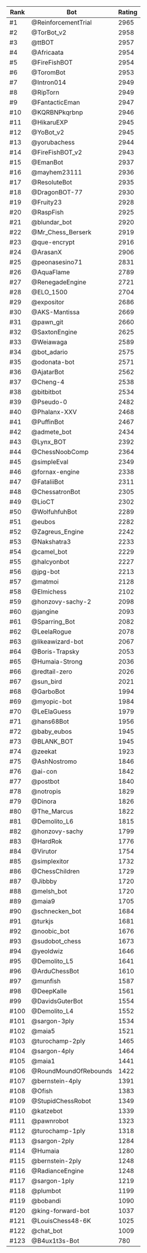 Rank|Bot|Rating
---|---|---
#1|@ReinforcementTrial|2965
#2|@TorBot_v2|2958
#3|@ttBOT|2957
#4|@Africaata|2954
#5|@FireFishBOT|2954
#6|@ToromBot|2953
#7|@Intron014|2949
#8|@RipTorn|2949
#9|@FantacticEman|2947
#10|@KQRBNPkqrbnp|2946
#11|@HikaruEXP|2945
#12|@YoBot_v2|2945
#13|@yorubachess|2944
#14|@FireFishBOT_v2|2943
#15|@EmanBot|2937
#16|@mayhem23111|2936
#17|@ResoluteBot|2935
#18|@DragonBOT-77|2930
#19|@Fruity23|2928
#20|@RaspFish|2925
#21|@blundar_bot|2920
#22|@Mr_Chess_Berserk|2919
#23|@que-encrypt|2916
#24|@ArasanX|2906
#25|@peonasesino71|2831
#26|@AquaFlame|2789
#27|@RenegadeEngine|2721
#28|@ELO_1500|2704
#29|@expositor|2686
#30|@AKS-Mantissa|2669
#31|@pawn_git|2660
#32|@SaxtonEngine|2625
#33|@Weiawaga|2589
#34|@bot_adario|2575
#35|@odonata-bot|2571
#36|@AjatarBot|2562
#37|@Cheng-4|2538
#38|@bitbitbot|2534
#39|@Pseudo-0|2482
#40|@Phalanx-XXV|2468
#41|@PuffinBot|2467
#42|@admete_bot|2434
#43|@Lynx_BOT|2392
#44|@ChessNoobComp|2364
#45|@simpleEval|2349
#46|@fornax-engine|2338
#47|@FataliiBot|2311
#48|@ChessatronBot|2305
#49|@LioCT|2302
#50|@WolfuhfuhBot|2289
#51|@eubos|2282
#52|@Zagreus_Engine|2242
#53|@Nakshatra3|2233
#54|@camel_bot|2229
#55|@halcyonbot|2227
#56|@jpg-bot|2213
#57|@matmoi|2128
#58|@Elmichess|2102
#59|@honzovy-sachy-2|2098
#60|@jangine|2093
#61|@Sparring_Bot|2082
#62|@LeelaRogue|2078
#63|@likeawizard-bot|2067
#64|@Boris-Trapsky|2053
#65|@Humaia-Strong|2036
#66|@redtail-zero|2026
#67|@sun_bird|2021
#68|@GarboBot|1994
#69|@myopic-bot|1984
#70|@LeElaGuess|1979
#71|@hans68Bot|1956
#72|@baby_eubos|1945
#73|@BLANK_BOT|1945
#74|@zeekat|1923
#75|@AshNostromo|1846
#76|@ai-con|1842
#77|@postbot|1840
#78|@notropis|1829
#79|@Dinora|1826
#80|@The_Marcus|1822
#81|@Demolito_L6|1815
#82|@honzovy-sachy|1799
#83|@HardRok|1776
#84|@Virutor|1754
#85|@simplexitor|1732
#86|@ChessChildren|1729
#87|@Jibbby|1720
#88|@melsh_bot|1720
#89|@maia9|1705
#90|@schnecken_bot|1684
#91|@turkjs|1681
#92|@noobic_bot|1676
#93|@sudobot_chess|1673
#94|@yeoldwiz|1646
#95|@Demolito_L5|1641
#96|@ArduChessBot|1610
#97|@munfish|1587
#98|@DeepKalle|1561
#99|@DavidsGuterBot|1554
#100|@Demolito_L4|1552
#101|@sargon-3ply|1534
#102|@maia5|1521
#103|@turochamp-2ply|1465
#104|@sargon-4ply|1464
#105|@maia1|1441
#106|@RoundMoundOfRebounds|1422
#107|@bernstein-4ply|1391
#108|@Ofish|1383
#109|@StupidChessRobot|1349
#110|@katzebot|1339
#111|@pawnrobot|1323
#112|@turochamp-1ply|1318
#113|@sargon-2ply|1284
#114|@Humaia|1280
#115|@bernstein-2ply|1248
#116|@RadianceEngine|1248
#117|@sargon-1ply|1219
#118|@plumbot|1199
#119|@bobandi|1090
#120|@king-forward-bot|1037
#121|@LouisChess48-6K|1025
#122|@chat_bot|1009
#123|@B4ux1t3s-Bot|780
